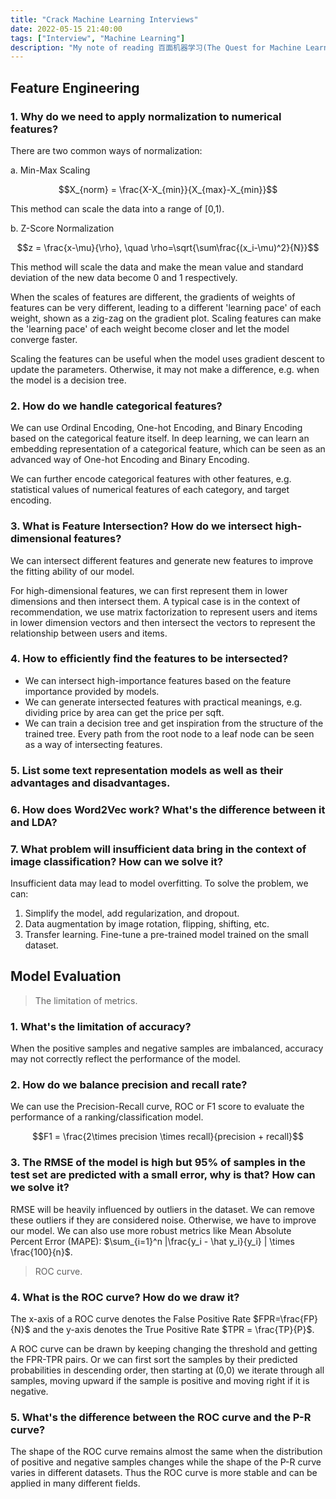 ```yaml
---
title: "Crack Machine Learning Interviews"
date: 2022-05-15 21:40:00
tags: ["Interview", "Machine Learning"]
description: "My note of reading 百面机器学习(The Quest for Machine Learning). Daily Update."
---
```


## Feature Engineering

### 1. Why do we need to apply normalization to numerical features?

There are two common ways of normalization:

a. Min-Max Scaling

$$X_{norm} = \frac{X-X_{min}}{X_{max}-X_{min}}$$

This method can scale the data into a range of \[0,1\).

b. Z-Score Normalization

$$z = \frac{x-\mu}{\rho}, \quad \rho=\sqrt{\sum\frac{(x_i-\mu)^2}{N}}$$

This method will scale the data and make the mean value and standard deviation of the new data become 0 and 1 respectively.

When the scales of features are different, the gradients of weights of features can be very different, leading to a different 'learning pace' of each weight, shown as a zig-zag on the gradient plot. Scaling features can make the 'learning pace' of each weight become closer and let the model converge faster.

Scaling the features can be useful when the model uses gradient descent to update the parameters. Otherwise, it may not make a difference, e.g. when the model is a decision tree. 


### 2. How do we handle categorical features?

We can use Ordinal Encoding, One-hot Encoding, and Binary Encoding based on the categorical feature itself. In deep learning, we can learn an embedding representation of a categorical feature, which can be seen as an advanced way of One-hot Encoding and Binary Encoding.

We can further encode categorical features with other features, e.g. statistical values of numerical features of each category, and target encoding.

### 3. What is Feature Intersection? How do we intersect high-dimensional features?

We can intersect different features and generate new features to improve the fitting ability of our model.

For high-dimensional features, we can first represent them in lower dimensions and then intersect them. A typical case is in the context of recommendation, we use matrix factorization to represent users and items in lower dimension vectors and then intersect the vectors to represent the relationship between users and items.

### 4. How to efficiently find the features to be intersected?

- We can intersect high-importance features based on the feature importance provided by models.
- We can generate intersected features with practical meanings, e.g. dividing price by area can get the price per sqft.
- We can train a decision tree and get inspiration from the structure of the trained tree. Every path from the root node to a leaf node can be seen as a way of intersecting features.

### 5. List some text representation models as well as their advantages and disadvantages.

### 6. How does Word2Vec work? What's the difference between it and LDA?

### 7. What problem will insufficient data bring in the context of image classification? How can we solve it?

Insufficient data may lead to model overfitting. To solve the problem, we can:

1. Simplify the model, add regularization, and dropout.
2. Data augmentation by image rotation, flipping, shifting, etc.
3. Transfer learning. Fine-tune a pre-trained model trained on the small dataset.

## Model Evaluation

> The limitation of metrics.

### 1. What's the limitation of accuracy?

When the positive samples and negative samples are imbalanced, accuracy may not correctly reflect the performance of the model.

### 2. How do we balance precision and recall rate?

We can use the Precision-Recall curve, ROC or F1 score to evaluate the performance of a ranking/classification model.

$$F1 = \frac{2\times precision \times recall}{precision + recall}$$

### 3. The RMSE of the model is high but 95% of samples in the test set are predicted with a small error, why is that? How can we solve it?

RMSE will be heavily influenced by outliers in the dataset. We can remove these outliers if they are considered noise. Otherwise, we have to improve our model. We can also use more robust metrics like Mean Absolute Percent Error (MAPE): $\sum_{i=1}^n |\frac{y_i - \hat y_i}{y_i} | \times \frac{100}{n}$.

> ROC curve.

### 4. What is the ROC curve? How do we draw it?

The x-axis of a ROC curve denotes the False Positive Rate $FPR=\frac{FP}{N}$ and the y-axis denotes the True Positive Rate $TPR = \frac{TP}{P}$. 

A ROC curve can be drawn by keeping changing the threshold and getting the FPR-TPR pairs. Or we can first sort the samples by their predicted probabilities in descending order, then starting at (0,0) we iterate through all samples, moving upward if the sample is positive and moving right if it is negative.

### 5. What's the difference between the ROC curve and the P-R curve?

The shape of the ROC curve remains almost the same when the distribution of positive and negative samples changes while the shape of the P-R curve varies in different datasets. Thus the ROC curve is more stable and can be applied in many different fields.
